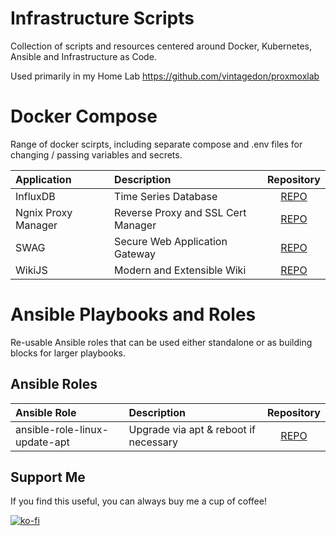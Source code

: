 # Infrastructure Scripts

Collection of scripts and resources centered around Docker, Kubernetes, Ansible and Infrastructure as Code.

Used primarily in my Home Lab https://github.com/vintagedon/proxmoxlab

# Docker Compose

Range of docker scirpts, including separate compose and .env files for changing / passing variables and secrets.

| Application | Description | Repository | 
| :------------------- | :---------------------------------- | :----------: |
| InfluxDB            | Time Series Database               | [REPO](https://github.com/vintagedon/infrastructure-scripting/tree/main/docker-compose/influxdb) |  
| Ngnix Proxy Manager | Reverse Proxy and SSL Cert Manager | [REPO](https://github.com/vintagedon/infrastructure-scripting/tree/main/docker-compose/nginx-proxy-manager-sqlite) |  
| SWAG                | Secure Web Application Gateway     | [REPO](https://github.com/vintagedon/infrastructure-scripting/tree/main/docker-compose/swag) |  
| WikiJS              | Modern and Extensible Wiki         | [REPO](https://github.com/vintagedon/infrastructure-scripting/tree/main/docker-compose/wikijs) |  

# Ansible Playbooks and Roles

Re-usable Ansible roles that can be used either standalone or as building blocks for larger playbooks.

## Ansible Roles

| Ansible Role | Description | Repository | 
| :---------------------------- | :---------------------------------- | :----------: |
| ansible-role-linux-update-apt | Upgrade via apt & reboot if necessary | [REPO](https://github.com/vintagedon/infrastructure-scripting/tree/main/ansible/roles) |

## Support Me

If you find this useful, you can always buy me a cup of coffee!  
  
[![ko-fi](https://ko-fi.com/img/githubbutton_sm.svg)](https://ko-fi.com/E1E8S7NNI)
